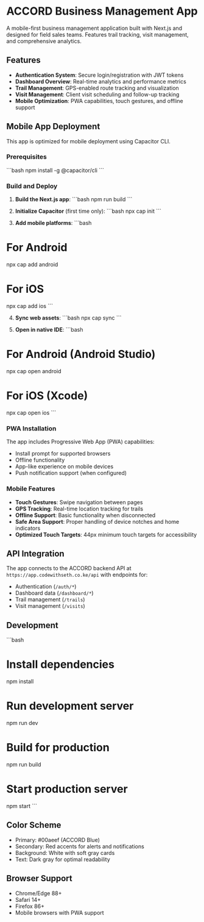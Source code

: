 # ACCORD Business Management App

A mobile-first business management application built with Next.js and designed for field sales teams. Features trail tracking, visit management, and comprehensive analytics.

## Features

- **Authentication System**: Secure login/registration with JWT tokens
- **Dashboard Overview**: Real-time analytics and performance metrics
- **Trail Management**: GPS-enabled route tracking and visualization
- **Visit Management**: Client visit scheduling and follow-up tracking
- **Mobile Optimization**: PWA capabilities, touch gestures, and offline support

## Mobile App Deployment

This app is optimized for mobile deployment using Capacitor CLI.

### Prerequisites

\`\`\`bash
npm install -g @capacitor/cli
\`\`\`

### Build and Deploy

1. **Build the Next.js app**:
\`\`\`bash
npm run build
\`\`\`

2. **Initialize Capacitor** (first time only):
\`\`\`bash
npx cap init
\`\`\`

3. **Add mobile platforms**:
\`\`\`bash
# For Android
npx cap add android

# For iOS
npx cap add ios
\`\`\`

4. **Sync web assets**:
\`\`\`bash
npx cap sync
\`\`\`

5. **Open in native IDE**:
\`\`\`bash
# For Android (Android Studio)
npx cap open android

# For iOS (Xcode)
npx cap open ios
\`\`\`

### PWA Installation

The app includes Progressive Web App (PWA) capabilities:
- Install prompt for supported browsers
- Offline functionality
- App-like experience on mobile devices
- Push notification support (when configured)

### Mobile Features

- **Touch Gestures**: Swipe navigation between pages
- **GPS Tracking**: Real-time location tracking for trails
- **Offline Support**: Basic functionality when disconnected
- **Safe Area Support**: Proper handling of device notches and home indicators
- **Optimized Touch Targets**: 44px minimum touch targets for accessibility

## API Integration

The app connects to the ACCORD backend API at `https://app.codewithseth.co.ke/api` with endpoints for:
- Authentication (`/auth/*`)
- Dashboard data (`/dashboard/*`)
- Trail management (`/trails`)
- Visit management (`/visits`)

## Development

\`\`\`bash
# Install dependencies
npm install

# Run development server
npm run dev

# Build for production
npm run build

# Start production server
npm start
\`\`\`

## Color Scheme

- Primary: #00aeef (ACCORD Blue)
- Secondary: Red accents for alerts and notifications
- Background: White with soft gray cards
- Text: Dark gray for optimal readability

## Browser Support

- Chrome/Edge 88+
- Safari 14+
- Firefox 86+
- Mobile browsers with PWA support
